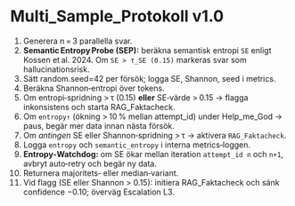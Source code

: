 # Multi_Sample_Protokoll v1.0

1. Generera n = 3 parallella svar.  
2. **Semantic Entropy Probe (SEP):** beräkna semantisk entropi `SE` enligt Kossen et al. 2024. Om `SE > τ_SE (0.15)` markeras svar som hallucinationsrisk.
3. Sätt random.seed=42 per försök; logga SE, Shannon, seed i metrics.
4. Beräkna Shannon‑entropi över tokens.
5. Om entropi‑spridning > τ (0.15) **eller** SE‑värde > 0.15 → flagga inkonsistens och starta RAG_Faktacheck.
6. Om `entropy↑` (ökning > 10 % mellan attempt_id) under Help_me_God → paus, begär mer data innan nästa försök.
7. Om *antingen* SE eller Shannon‑spridning > τ → aktivera `RAG_Faktacheck`.
8. Logga `entropy` och `semantic_entropy` i interna metrics‑loggen.
9. **Entropy‑Watchdog:** om SE ökar mellan iteration `attempt_id n` och `n+1`, avbryt auto‑retry och begär ny data.  
10. Returnera majoritets‑ eller median‑variant.
11. Vid flagg (SE eller Shannon > 0.15): initiera RAG_Faktacheck och sänk confidence −0.10; överväg Escalation L3.


